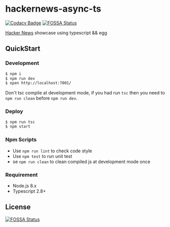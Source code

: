 # hackernews-async-ts

[![Codacy Badge](https://api.codacy.com/project/badge/Grade/6dce034be92946f89d8d21cce0b57c6f)](https://app.codacy.com/gh/shensven/Awetributions_API?utm_source=github.com&utm_medium=referral&utm_content=shensven/Awetributions_API&utm_campaign=Badge_Grade_Settings)
[![FOSSA Status](https://app.fossa.com/api/projects/git%2Bgithub.com%2Fshensven%2FAwetributions_API.svg?type=shield)](https://app.fossa.com/projects/git%2Bgithub.com%2Fshensven%2FAwetributions_API?ref=badge_shield)

[Hacker News](https://news.ycombinator.com/) showcase using typescript && egg

## QuickStart

### Development

```bash
$ npm i
$ npm run dev
$ open http://localhost:7001/
```

Don't tsc compile at development mode, if you had run `tsc` then you need to `npm run clean` before `npm run dev`.

### Deploy

```bash
$ npm run tsc
$ npm start
```

### Npm Scripts

- Use `npm run lint` to check code style
- Use `npm test` to run unit test
- se `npm run clean` to clean compiled js at development mode once

### Requirement

- Node.js 8.x
- Typescript 2.8+


## License
[![FOSSA Status](https://app.fossa.com/api/projects/git%2Bgithub.com%2Fshensven%2FAwetributions_API.svg?type=large)](https://app.fossa.com/projects/git%2Bgithub.com%2Fshensven%2FAwetributions_API?ref=badge_large)